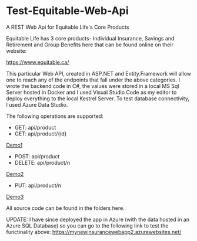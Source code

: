 # Test-Equitable-Web-Api
A REST Web Api for Equitable Life's Core Products

Equitable Life has 3 core products- Individual Insurance, Savings and Retirement and Group Benefits here that can be found online on their website:

https://www.equitable.ca/

This particular Web API, created in ASP.NET and Entity.Framework will allow one to reach any of the endpoints that fall under
the above categories. I wrote the backend code in C#, the values were stored in a local MS Sql Server hosted in Docker 
and I used Visual Studio Code as my editor to deploy everything to the local Kestrel Server. To test database connectivity, I used Azure Data Studio.

The following operations are supported:
* GET: api/product
* GET: api/product/{id}


[Demo1](https://drive.google.com/file/d/1Rg68G-hlKKnx40qXLeik-JPUWnVI__k6/view?usp=sharing)

* POST: api/product
* DELETE: api/product/n


[Demo2](https://drive.google.com/file/d/1RCXqZy_cn-gLRKyR6QgFd9LLaeN4oCff/view?usp=sharing)

* PUT: api/product/n


[Demo3](https://drive.google.com/file/d/1rFvVNqzn-QNhaXkYf9pN6kEqzUlj0pJY/view?usp=sharing)

All source code can be found in the folders here.

UPDATE: I have since deployed the app in Azure (with the data hosted in an Azure SQL Database) so you can go to the following link to test the functinality above:
https://mynewinsurancewebapp2.azurewebsites.net/
